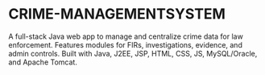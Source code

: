 # CRIME-MANAGEMENTSYSTEM
A full-stack Java web app to manage and centralize crime data for law enforcement. Features modules for FIRs, investigations, evidence, and admin controls. Built with Java, J2EE, JSP, HTML, CSS, JS, MySQL/Oracle, and Apache Tomcat.
